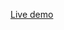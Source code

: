 <a href="https://nyxiamin.github.io/Html-css-lab/Html-css-lab/i" title="Livedemo"
target="_blank">Live demo</a>
